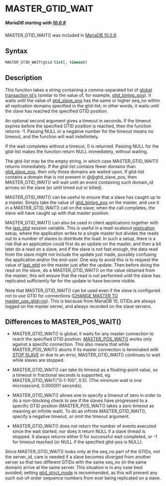 # MASTER_GTID_WAIT

##### MariaDB starting with [10.0.9](/kb/en/mariadb-1009-release-notes/)

MASTER_GTID_WAIT() was included in [MariaDB 10.0.9](/kb/en/mariadb-1009-release-notes/).

## Syntax

```sql
MASTER_GTID_WAIT(gtid-list[, timeout)
```

## Description

This function takes a string containing a comma-separated list of [global transaction id's](/kb/en/global-transaction-id/)
(similar to the value of, for example, [gtid_binlog_pos](/kb/en/global-transaction-id/#gtid_binlog_pos)). It waits until the value of [gtid_slave_pos](/kb/en/global-transaction-id/#gtid_slave_pos) has the same or higher seq_no within all replication domains specified in the gtid-list; in other words, it waits until the slave has
reached the specified GTID position.

An optional second argument gives a timeout in seconds. If the timeout
expires before the specified GTID position is reached, then the function
returns -1. Passing NULL or a negative number for the timeout means no timeout, and the function will wait indefinitely.

If the wait completes without a timeout, 0 is returned. Passing NULL for the
 gtid-list makes the function return NULL immediately, without waiting.

The gtid-list may be the empty string, in which case MASTER_GTID_WAIT()
returns immediately. If the gtid-list contains fewer domains than
[gtid_slave_pos](/kb/en/global-transaction-id/#gtid_slave_pos), then only those domains are waited upon. If gtid-list
contains a domain that is not present in @@gtid_slave_pos, then
MASTER_GTID_WAIT() will wait until an event containing such domain_id arrives
on the slave (or until timed out or killed).

MASTER_GTID_WAIT() can be useful to ensure that a slave has caught up to
a master. Simply take the value of [gtid_binlog_pos](/kb/en/global-transaction-id/#gtid_binlog_pos) on the master, and use it in a MASTER_GTID_WAIT() call on the slave; when the call completes, the slave
will have caught up with that master position.

MASTER_GTID_WAIT() can also be used in client applications together with the
[last_gtid](/kb/en/global-transaction-id/#last_gtid) session variable. This is useful in a read-scaleout [replication](/replication) setup, where the application writes to a single master but divides the
reads out to a number of slaves to distribute the load. In such a setup, there
is a risk that an application could first do an update on the master, and then
a bit later do a read on a slave, and if the slave is not fast enough, the
data read from the slave might not include the update just made, possibly
confusing the application and/or the end-user. One way to avoid this is to
request the value of [last_gtid](/kb/en/global-transaction-id/#last_gtid) on the master just after the update. Then
before doing the read on the slave, do a MASTER_GTID_WAIT() on the value
obtained from the master; this will ensure that the read is not performed
until the slave has replicated sufficiently far for the update to have become
visible.

Note that MASTER_GTID_WAIT() can be used even if the slave is configured not
to use GTID for connections ([CHANGE MASTER TO master_use_gtid=no](/kb/en/change-master-to/#master_use_gtid)). This is
because from MariaDB 10, GTIDs are always logged on the master server, and
always recorded on the slave servers.

## Differences to MASTER_POS_WAIT()

- MASTER_GTID_WAIT() is global; it waits for any master connection to reach
   the specified GTID position. [MASTER_POS_WAIT()](/built-in-functions/secondary-functions/miscellaneous-functions/master_pos_wait) works only against a
   specific connection. This also means that while MASTER_POS_WAIT() aborts if
   its master connection is terminated with [STOP SLAVE](/kb/en/stop-slave/) or due to an error,
   MASTER_GTID_WAIT() continues to wait while slaves are stopped.

- MASTER_GTID_WAIT() can take its timeout as a floating-point value, so a
   timeout in fractional seconds is supported, eg. MASTER_GTID_WAIT("0-1-100",
   0.5). (The minimum wait is one microsecond, 0.000001 seconds).

- MASTER_GTID_WAIT() allows one to specify a timeout of zero in order to do a
   non-blocking check to see if the slaves have progressed to a specific GTID position
   (MASTER_POS_WAIT() takes a zero timeout as meaning an infinite wait). To do
   an infinite MASTER_GTID_WAIT(), specify a negative timeout, or omit the
   timeout argument.

- MASTER_GTID_WAIT() does not return the number of events executed since the
   wait started, nor does it return NULL if a slave thread is stopped. It
   always returns either 0 for successful wait completed, or -1 for timeout
   reached (or NULL if the specified gtid-pos is NULL).

Since MASTER_GTID_WAIT() looks only at the seq_no part of the GTIDs, not the
server_id, care is needed if a slave becomes diverged from another server so
that two different GTIDs with the same seq_no (in the same domain) arrive at
the same server. This situation is in any case best avoided; setting
[gtid_strict_mode](/kb/en/global-transaction-id/#gtid_strict_mode) is recommended, as this will prevent any such out-of-order sequence numbers from ever being replicated on a slave.